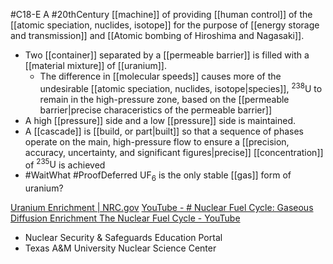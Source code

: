 #C18-E 
A #20thCentury [[machine]] of providing [[human control]] of the [[atomic speciation, nuclides, isotope]] for the purpose of [[energy storage and transmission]] and [[Atomic bombing of Hiroshima and Nagasaki]].

- Two [[container]] separated by a [[permeable barrier]] is filled with a [[material mixture]] of [[uranium]].
	- The difference in [[molecular speeds]] causes more of the undesirable [[atomic speciation, nuclides, isotope|species]], ${}^{238}\text{U}$ to remain in the high-pressure zone, based on the [[permeable barrier|precise characeristics of the permeable barrier]]
- A high [[pressure]] side and a low [[pressure]] side is maintained.
- A [[cascade]] is [[build, or part|built]] so that a sequence of phases operate on the main, high-pressure flow to ensure a [[precision, accuracy, uncertainty, and significant figures|precise]] [[concentration]] of ${}^{235}\text{U}$ is achieved
- #WaitWhat #ProofDeferred $\text{UF}_6$ is the only stable [[gas]] form of uranium?

[Uranium Enrichment | NRC.gov](https://www.nrc.gov/materials/fuel-cycle-fac/ur-enrichment.html)
[YouTube - # Nuclear Fuel Cycle: Gaseous Diffusion Enrichment ](https://www.youtube.com/watch?v=i3UzUln_j08)
[The Nuclear Fuel Cycle - YouTube](https://www.youtube.com/playlist?list=PLT04B1cPMtvE0UEgQZ0sf7knYq2yVnZoG)
- Nuclear Security & Safeguards Education Portal
- Texas A&M University Nuclear Science Center